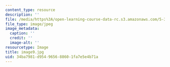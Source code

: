 ```yaml
---
content_type: resource
description: ''
file: /media/https%3A/open-learning-course-data-rc.s3.amazonaws.com/5-301-chemistry-laboratory-techniques-january-iap-2012/34ba7981d954965688601fa7e5e4b71a_image9.jpg
file_type: image/jpeg
image_metadata:
  caption: ''
  credit: ''
  image-alt: ''
resourcetype: Image
title: image9.jpg
uid: 34ba7981-d954-9656-8860-1fa7e5e4b71a
---
```

